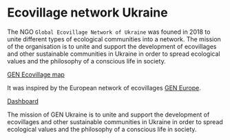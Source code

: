 # Ecovillage network Ukraine

The NGO `Global Ecovillage Network of Ukraine` was founed in 2018 to unite different types of ecological communities into a network.
The mission of the organisation is to unite and support the development of ecovillages and other sustainable communities in Ukraine in order to spread ecological values and the philosophy of a conscious life in society.

[GEN Ecovillage map](https://map.genukraine.com.ua/)

It was inspired by the European network of ecovillages [GEN Europe](https://gen-europe.org/).

[ Dashboard](https://genukraine.notion.site/Dashboard-5619c0028fac421c88f01f26459d91da)

The mission of GEN Ukraine is to unite and support the development of ecovillages and other sustainable communities in Ukraine in order to spread ecological values and the philosophy of a conscious life in society.
